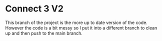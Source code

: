 # Connect 3 V2

This branch of the project is the more up to date version of the code. However the code is a bit messy so I put it into a different branch to clean up and then push to the main branch.
